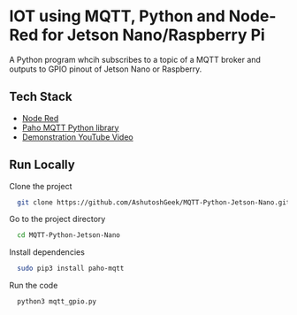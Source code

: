 
# IOT using MQTT, Python and Node-Red for Jetson Nano/Raspberry Pi

A Python program whcih subscribes to a topic of a MQTT broker and outputs to GPIO  pinout of Jetson Nano or Raspberry.

## Tech Stack
- [Node Red](https://nodered.org/)
- [Paho MQTT Python library](https://github.com/eclipse/paho.mqtt.python)
- [Demonstration YouTube Video](https://youtu.be/WPmzoYwXj00)


## Run Locally

Clone the project

```bash
  git clone https://github.com/AshutoshGeek/MQTT-Python-Jetson-Nano.git
```

Go to the project directory

```bash
  cd MQTT-Python-Jetson-Nano
```

Install dependencies

```bash
  sudo pip3 install paho-mqtt
```

Run the code

```bash
  python3 mqtt_gpio.py
```

  